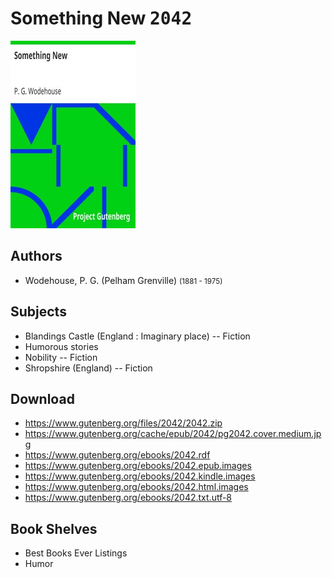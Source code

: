 # Something New <kbd>2042</kbd>

![](./cover.medium.jpg "")

## Authors


 - Wodehouse, P. G. (Pelham Grenville) <small>(1881 - 1975)</small>

## Subjects


 - Blandings Castle (England : Imaginary place) -- Fiction
 - Humorous stories
 - Nobility -- Fiction
 - Shropshire (England) -- Fiction

## Download


 - https://www.gutenberg.org/files/2042/2042.zip
 - https://www.gutenberg.org/cache/epub/2042/pg2042.cover.medium.jpg
 - https://www.gutenberg.org/ebooks/2042.rdf
 - https://www.gutenberg.org/ebooks/2042.epub.images
 - https://www.gutenberg.org/ebooks/2042.kindle.images
 - https://www.gutenberg.org/ebooks/2042.html.images
 - https://www.gutenberg.org/ebooks/2042.txt.utf-8

## Book Shelves


 - Best Books Ever Listings
 - Humor
